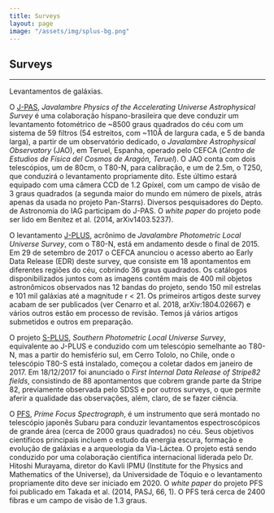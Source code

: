 ```yaml
---
title: Surveys
layout: page
image: "/assets/img/splus-bg.png"
---
```


## Surveys
---

Levantamentos de galáxias.

O [J-PAS][j-pas], *Javalambre Physics of the Accelerating  Universe Astrophysical Survey* é uma colaboração híspano-brasileira que deve conduzir um levantamento fotométrico de ~8500 graus quadrados do céu com um sistema de 59 filtros (54 estreitos, com ~110Å  de largura cada, e 5 de banda larga), a partir de um observatório dedicado, o *Javalambre  Astrophysical Observatory* (JAO), em Teruel, Espanha, operado pelo CEFCA (*Centro de Estudios de Física del Cosmos de Aragón, Teruel*). O JAO conta com dois telescópios, um de 80cm, o T80-N, para calibração, e um de 2.5m, o T250, que conduzirá o levantamento propriamente dito. Este último estará equipado com uma câmera CCD de 1.2 Gpixel, com um campo de visão de 3 graus quadrados (a segunda maior do mundo em número de pixels, atrás apenas da usada no projeto Pan-Starrs). Diversos pesquisadores do Depto. de Astronomia do IAG participam do J-PAS. O *white paper* do projeto pode ser lido em Benítez et al. (2014, arXiv1403.5237).

O levantamento  [J-PLUS][j-plus], acrônimo de *Javalambre Photometric Local Universe Survey*, com o T80-N, está em andamento desde o final de 2015. Em 29 de setembro de 2017 o CEFCA anunciou o acesso aberto  ao Early Data Release (EDR) deste survey, que consiste em 18 apontamentos em diferentes regiões do céu, cobrindo 36 graus quadrados. Os catálogos disponibilizados juntos com as imagens contêm mais de 400 mil objetos astronômicos observados nas 12 bandas do projeto, sendo 150 mil estrelas e 101 mil galáxias até a magnitude  r < 21.
Os primeiros artigos deste survey acabam de ser publicados (ver Cenarro et al. 2018, arXiv:1804.02667) e vários outros estão em processo de revisão. Temos já vários artigos submetidos e outros em preparação.

O projeto [S-PLUS][s-plus], *Southern Photometric Local Universe Survey*, equivalente  ao J-PLUS e conduzido com um telescópio semelhante ao T80-N, mas a partir do hemisfério sul, em Cerro Tololo, no Chile, onde o telescópio T80-S está instalado, começou a coletar dados em janeiro de 2017. Em 18/12/2017 foi anunciado o *First Internal Data Release of Stripe82 fields*, consistindo de 88 apontamentos que cobrem grande parte da Stripe 82, previamente observada pelo SDSS e por outros surveys, o que permite aferir a qualidade das observações, além, claro, de se fazer ciência. 

O [PFS][pfs], *Prime Focus Spectrograph*, é um instrumento que será montado no telescópio japonês Subaru para conduzir levantamentos espectroscópicos de grande área (cerca de 2000 graus quadrados) no céu. Seus objetivos científicos principais incluem o estudo da energia escura, formação e evolução de galáxias e a arqueologia da Via-Láctea. O projeto está sendo conduzido por uma colaboração científica internacional liderada pelo Dr. Hitoshi Murayama,  diretor do Kavli IPMU (Institute for the Physics and Mathematics of the Universe), da Universidade de Tóquio e o levantamento propriamente dito deve ser iniciado em 2020. O *white paper* do projeto PFS foi publicado em Takada et al. (2014, PASJ, 66, 1). O PFS terá cerca de 2400 fibras e um campo de visão de 1.3 graus.

[j-pas]: http://j-pas.org
[j-plus]: http://j-plus.es
[s-plus]: http://www.splus.iag.usp.br/
[pfs]:  http://sumire.ipmu.jp/pfs/intro.html